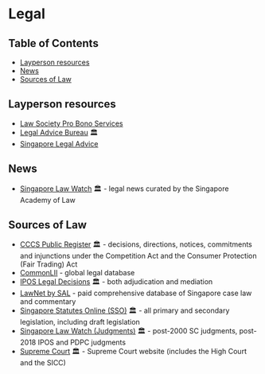 # Legal

<!-- omit in toc -->
## Table of Contents

- [Layperson resources](#layperson-resources)
- [News](#news)
- [Sources of Law](#sources-of-law)

## Layperson resources

- [Law Society Pro Bono Services](https://www.lawsocprobono.org)
- [Legal Advice Bureau](https://lab.mlaw.gov.sg/) 🏛️
- [Singapore Legal Advice](https://singaporelegaladvice.com)

## News

- [Singapore Law Watch](https://www.singaporelawwatch.sg) 🏛️ - legal news curated by the Singapore Academy of Law

## Sources of Law

- [CCCS Public Register](https://www.cccs.gov.sg/cases-and-commitments/public-register) 🏛️ - decisions, directions, notices, commitments and injunctions under the Competition Act and the Consumer Protection (Fair Trading) Act
- [CommonLII](http://www.commonlii.org/resources/257.html) - global legal database
- [IPOS Legal Decisions](https://www.ipos.gov.sg/protect-ip/hearings-mediation/legal-decisions) 🏛️ - both adjudication and mediation
- [LawNet by SAL](https://www.lawnet.sg) - paid comprehensive database of Singapore case law and commentary
- [Singapore Statutes Online (SSO)](https://sso.agc.gov.sg/) 🏛️ - all primary and secondary legislation, including draft legislation
- [Singapore Law Watch (Judgments)](https://www.singaporelawwatch.sg/Judgments) 🏛️ - post-2000 SC judgments, post-2018 IPOS and PDPC judgments
- [Supreme Court](https://www.supremecourt.gov.sg) 🏛️ - Supreme Court website (includes the High Court and the SICC)

